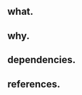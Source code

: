 ## what.
<!--
* Overview of what changed as a result of these commits.
* Use bullet points to be concise and to the point.
* Use plain simple English.
-->

## why.
<!--
* Provide the justifications for the changes, e.g. business case.
* Describe why these changes were made and how they address the problem.
-->

## dependencies.
<!--
* investigate impact this change might have on other parts of the system.
* if possible, make changes backward-compatible.
* list impacted areas here.
-->

## references.
<!--
* Link to any supporting GitHub issues or Notion pages.
* Link to documentation to add context, e.g. StackOverflow or framework docs.
* Use `closes #123`, if this PR closes a GitHub issue `#123`.
* You can also resolve Sentry issues by including `fixes <SENTRY-SHORT-ID>` in the description.
-->
